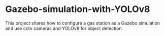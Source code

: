 # Gazebo-simulation-with-YOLOv8
This project shares how to configure a gas station as a Gazebo simulation and use cctv cameras and YOLOv8 for object detection.
